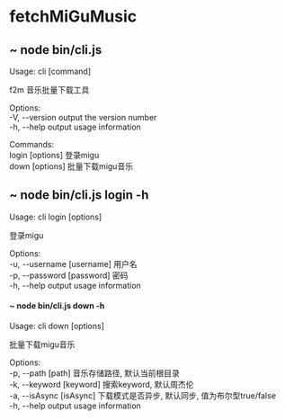 # fetchMiGuMusic

## ~ node bin/cli.js  
Usage: cli [command]  

f2m 音乐批量下载工具  

Options:  
  -V, --version    output the version number  
  -h, --help       output usage information  

Commands:  
  login [options]  登录migu  
  down [options]   批量下载migu音乐  


## ~ node bin/cli.js login -h  
Usage: cli login [options]  

登录migu  

Options:  
  -u, --username [username]  用户名  
  -p, --password [password]  密码  
  -h, --help                 output usage information  

#### ~ node bin/cli.js down -h  
Usage: cli down [options]  

批量下载migu音乐  

Options:  
  -p, --path [path]        音乐存储路径, 默认当前根目录  
  -k, --keyword [keyword]  搜索keyword, 默认周杰伦  
  -a, --isAsync [isAsync]  下载模式是否异步, 默认同步, 值为布尔型true/false  
  -h, --help               output usage information  